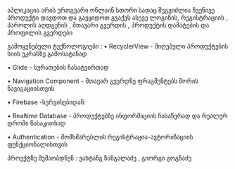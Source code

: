 
აპლიკაცია არის ერთგვარი ონლაინ სთორი სადაც შეგვიძლია ჩვენივე პროდუქტი დავდოთ და გავყიდოთ 
გვაქვს ასევე ლოგინის, რეგისტრაციის , პაროლის აღდგენის , მთავარი გვერდის , პროდუქტის დამატების და პროფილის გვერდები 

გამოყენებული ტექნოლოგიები :
• RecyclerView - მიღებული  პროდუქტების სიის ეკრანზე გამოსატანად

• Glide - სურათების ჩასატვირთად

• Navigation Component - მთავარ გვერდზე ფრაგმენტებს შორის ნავიგაციისთვის

• Firebase -სერვისებიდან:

• Realtime Database - პროდუქტებზე ინფორმაციის ჩასაწერად და რეალურ დროში წასაკითხად

• Authentication - მომხმარებლის რეგისტრაცია-ავტორიზაციის ფუნქციონალისთვის



პროექტზე მუშაობდნენ : ვახტანგ ზანგალაძე , გიორგი გოგნაძე 
